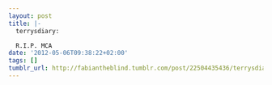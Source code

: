 ```yaml
---
layout: post
title: |-
  terrysdiary:

  R.I.P. MCA
date: '2012-05-06T09:38:22+02:00'
tags: []
tumblr_url: http://fabiantheblind.tumblr.com/post/22504435436/terrysdiary-r-i-p-mca
---
```

